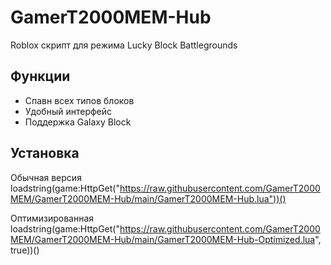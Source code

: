 # GamerT2000MEM-Hub
Roblox скрипт для режима Lucky Block Battlegrounds

## Функции
- Спавн всех типов блоков
- Удобный интерфейс
- Поддержка Galaxy Block

## Установка
Обычная версия loadstring(game:HttpGet("https://raw.githubusercontent.com/GamerT2000MEM/GamerT2000MEM-Hub/main/GamerT2000MEM-Hub.lua"))()

Оптимизированная loadstring(game:HttpGet("https://raw.githubusercontent.com/GamerT2000MEM/GamerT2000MEM-Hub/main/GamerT2000MEM-Hub-Optimized.lua", true))()
